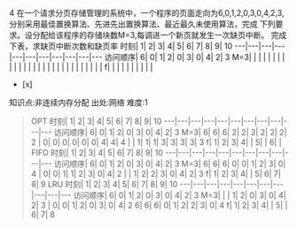 4
在一个请求分页存储管理的系统中，一个程序的页面走向为6,0,1,2,0,3,0,4,2,3,分别采用最佳置换算法、先进先出置换算法、最近最久未使用算法，完成
下列要求。设分配给该程序的存储块数M=3,每调进一个新页就发生一次缺页中断。
完成下表，求缺页中断次数和缺页率
时刻| 1| 2| 3| 4| 5| 6| 7| 8| 9| 10
---|---|---|---|---|---|---|---|---|---|---
访问顺序| 6| 0| 1| 2| 0| 3| 0| 4| 2| 3
M=3| | | | | | | | | |
| | | | | | | | |
| | | | | | | | |
f| | | | | | | | | |
- [x]

知识点:非连续内存分配
出处:网络
难度:1
> OPT
> 时刻| 1| 2| 3| 4| 5| 6| 7| 8| 9| 10
> ---|---|---|---|---|---|---|---|---|---|---
> 访问顺序| 6| 0| 1| 2| 0| 3| 0| 4| 2| 3
> M=3| 6| 6| 6| 2| 2| 2| 2| 2| 2| 2
> | 0| 0| 0| 0| 0| 0| 4| 4| 4
> | | 1| 1| 1| 3| 3| 3| 3| 3
> f| 1| 2| 3| 4| | 5| | 6| |
> FIFO
> 时刻| 1| 2| 3| 4| 5| 6| 7| 8| 9| 10
> ---|---|---|---|---|---|---|---|---|---|---
> 访问顺序| 6| 0| 1| 2| 0| 3| 0| 4| 2| 3
> M=3| 6| 6| 6| 0| 0| 1| 2| 3| 0| 4
> | 0| 0| 1| 1| 2| 3| 0| 4| 2
> | | 1| 2| 2| 3| 0| 4| 2| 3
> f| 1| 2| 3| 4| | 5| 6| 7| 8| 9
> LRU
> 时刻| 1| 2| 3| 4| 5| 6| 7| 8| 9| 10
> ---|---|---|---|---|---|---|---|---|---|---
> 访问顺序| 6| 0| 1| 2| 0| 3| 0| 4| 2| 3
> M=3| | | 1| 2| 0| 3| 0| 4| 2| 3
> | 0| 0| 1| 2| 0| 3| 0| 4| 2
> 6| 6| 6| 0| 1| 2| 2| 3| 0| 4
> f| 1| 2| 3| 4| | 5| | 6| 7| 8
